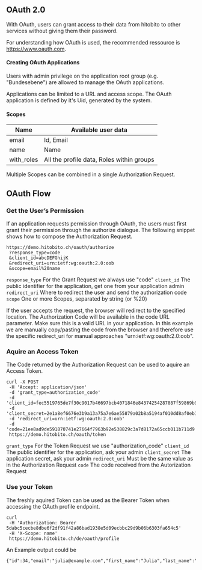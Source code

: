 ## OAuth 2.0
With OAuth, users can grant access to their data from hitobito to other services without giving them their password.

For understanding how OAuth is used, the recommended ressource is https://www.oauth.com.

#### Creating OAuth Applications
Users with admin privilege on the application root group (e.g. "Bundesebene") are allowed to manage the OAuth applications.

Applications can be limited to a URL and access scope. The OAuth application is defined by it's Uid, generated by the system.

#### Scopes

| Name | Available user data |
| --- | --- |
| email | Id, Email |
| name | Name |
| with_roles | All the profile data, Roles within groups |

Multiple Scopes can be combined in a single Authorization Request.

## OAuth Flow

### Get the User’s Permission
If an application requests permission through OAuth, the users must first grant their permission through the authorize dialogue.
The following snippet shows how to compose the Authorization Request.
~~~~
https://demo.hitobito.ch/oauth/authorize
 ?response_type=code
 &client_id=abcDEFGhijK
 &redirect_uri=urn:ietf:wg:oauth:2.0:oob
 &scope=email%20name 
~~~~

`response_type` For the Grant Request we always use "code"
`client_id` The public identifier for the application, get one from your application admin
`redirect_uri` Where to redirect the user and send the authorization code
`scope` One or more Scopes, separated by string (or %20)

If the user accepts the request, the browser will redirect to the specified location. The Authorization Code will be available in the code URL parameter. Make sure this is a valid URL in your application. In this example we are manually copy/pasting the code from the browser and therefore use the specific redirect_uri for manual approaches "urn:ietf:wg:oauth:2.0:oob".

### Aquire an Access Token
The Code returned by the Authorization Request can be used to aquire an Access Token.

~~~~
curl -X POST
 -H 'Accept: application/json'
 -d 'grant_type=authorization_code' 
 -d 'client_id=fec5519765de7f30c9017b46697bcb4071846e84374254287087f59869b97eca' 
 -d 'client_secret=2e1a8ef6676e3b9a13a75a7e6ae55879a02b8a5194af010dd8af0eb1a2ca0957' 
 -d 'redirect_uri=urn:ietf:wg:oauth:2.0:oob' 
 -d 'code=21ee8ad9de591870741e27664f7963b92e538829c3a7d8172a65ccb011b711d9' 
 https://demo.hitobito.ch/oauth/token
~~~~

`grant_type` For the Token Request we use "authorization_code"
`client_id` The public identifier for the application, ask your admin
`client_secret` The application secret, ask your admin
`redirect_uri` Must be the same value as in the Authorization Request
`code` The code received from the Autorization Request

### Use your Token
The freshly aquired Token can be used as the Bearer Token when accessing the OAuth profile endpoint.
~~~~
curl 
 -H 'Authorization: Bearer 5dabc5cecbe8dbe6f2df91f42a86bad1938e5d09ecbbc29d9b06b6303fa654c5' 
 -H 'X-Scope: name' 
 https://demo.hitobito.ch/de/oauth/profile
~~~~

An Example output could be
~~~~
{"id":34,"email":"julia@example.com","first_name":"Julia","last_name":"Keller","nickname":"Polka"}
~~~~